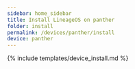 ```yaml
---
sidebar: home_sidebar
title: Install LineageOS on panther
folder: install
permalink: /devices/panther/install
device: panther
---
```

{% include templates/device_install.md %}
